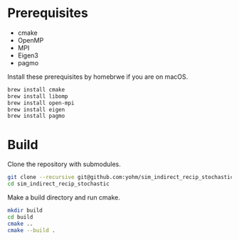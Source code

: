 # Prerequisites

- cmake
- OpenMP
- MPI
- Eigen3
- pagmo

Install these prerequisites by homebrwe if you are on macOS.

```bash
brew install cmake
brew install libomp
brew install open-mpi
brew install eigen
brew install pagmo
```

# Build

Clone the repository with submodules.

```bash
git clone --recursive git@github.com:yohm/sim_indirect_recip_stochastic.git
cd sim_indirect_recip_stochastic
```

Make a build directory and run cmake.

```bash
mkdir build
cd build
cmake ..
cmake --build .
```

